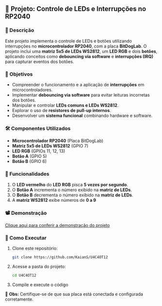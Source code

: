 ## 🚀 Projeto: Controle de LEDs e Interrupções no RP2040  

### 📌 Descrição  
Este projeto implementa o controle de LEDs e botões utilizando interrupções no **microcontrolador RP2040**, com a placa **BitDogLab**. O projeto inclui uma **matriz 5x5 de LEDs WS2812**, um **LED RGB** e dois **botões**, aplicando conceitos como **debouncing via software** e **interrupções (IRQ)** para capturar eventos dos botões.  

### 🎯 Objetivos  
- Compreender o funcionamento e a aplicação de **interrupções** em microcontroladores.  
- Implementar **debouncing via software** para evitar leituras incorretas dos botões.  
- Manipular e controlar **LEDs comuns e LEDs WS2812**.  
- Explorar o uso de **resistores de pull-up internos**.  
- Desenvolver um **sistema funcional** combinando hardware e software.  

### 🛠 Componentes Utilizados  
- **Microcontrolador RP2040** (Placa BitDogLab)  
- **Matriz 5x5 de LEDs WS2812** (GPIO 7)  
- **LED RGB** (GPIOs 11, 12, 13)  
- **Botão A** (GPIO 5)  
- **Botão B** (GPIO 6)  

### 🔧 Funcionalidades  
1. O **LED vermelho** do **LED RGB** pisca **5 vezes por segundo**.  
2. O **Botão A** incrementa o número exibido na **matriz de LEDs**.  
3. O **Botão B** decrementa o número exibido na **matriz de LEDs**.  
4. A **matriz WS2812** exibe números de **0 a 9**

### 📽 Demonstração  
[Clique aqui para conferir a demonstração do projeto](https://youtu.be/5amEdhSQfOc)

### 🚀 Como Executar  
1. Clone este repositório:  
   ```bash
   git clone https://github.com/KaianS/U4C4OT12
   ```
2. Acesse a pasta do projeto:  
   ```bash
   cd U4C4OT12
   ```
3. Compile e execute o código

📌 **Obs:** Certifique-se de que sua placa está conectada e configurada corretamente.  

